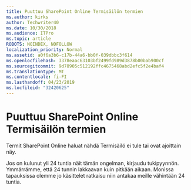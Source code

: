 ```yaml
---
title: Puuttuu SharePoint Online Termisäilön termien
ms.author: kirks
author: Techwriter40
ms.date: 10/30/2018
ms.audience: ITPro
ms.topic: article
ROBOTS: NOINDEX, NOFOLLOW
localization_priority: Normal
ms.assetid: a0f6a3b6-c17b-44a6-bb0f-039dbbc3f614
ms.openlocfilehash: 3378eaac63103bf2499fd989d3878b00bab900cf
ms.sourcegitcommit: 9d78905c512192ffc4675468abd2efc5f2e4baf4
ms.translationtype: MT
ms.contentlocale: fi-FI
ms.lasthandoff: 04/23/2019
ms.locfileid: "32420625"
---
```

# <a name="terms-missing-from-sharepoint-online-term-store"></a>Puuttuu SharePoint Online Termisäilön termien

Termit SharePoint Online haluat nähdä Termisäilö ei tule tai ovat ajoittain näy.
  
Jos on kulunut yli 24 tuntia näit tämän ongelman, kirjaudu tukipyynnön. Ymmärrämme, että 24 tunnin lakkaavan kuin pitkään aikaan. Monissa tapauksissa olemme jo käsittelet ratkaisu niin antakaa meille vähintään 24 tuntia.
  

